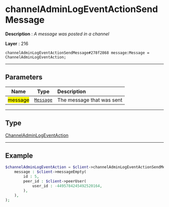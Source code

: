 # channelAdminLogEventActionSendMessage

**Description** : *A message was posted in a channel*

**Layer** : 216

```tl
channelAdminLogEventActionSendMessage#278f2868 message:Message = ChannelAdminLogEventAction;
```

---

## Parameters

| Name | Type | Description |
| :---: | :---: | :--- |
| <mark>message</mark> | [`Message`](type/Message) | The message that was sent |

---

## Type

[ChannelAdminLogEventAction](type/ChannelAdminLogEventAction)

---

## Example

```php
$channelAdminLogEventAction = $client->channelAdminLogEventActionSendMessage(
	message : $client->messageEmpty(
		id : 5,
		peer_id : $client->peerUser(
			user_id : -4495784245492520164,
		),
	),
);
```